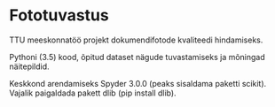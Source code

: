 # Fototuvastus
TTU meeskonnatöö projekt dokumendifotode kvaliteedi hindamiseks.

Pythoni (3.5) kood, õpitud dataset nägude tuvastamiseks ja mõningad näitepildid.

Keskkond arendamiseks Spyder 3.0.0 (peaks sisaldama paketti scikit).
Vajalik paigaldada pakett dlib (pip install dlib).
